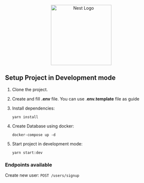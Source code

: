 <p align="center">
  <a href="http://nestjs.com/" target="blank"><img src="https://nestjs.com/img/logo-small.svg" width="200" alt="Nest Logo" /></a>
</p>

## Setup Project in Development mode

1. Clone the project.

2. Create and fill **.env** file. You can use .**env.template** file as guide

3. Install dependencies:

   `yarn install`

4. Create Database using docker:

   `docker-compose up -d`

5. Start project in development mode:

   `yarn start:dev`

### Endpoints available

Create new user: `POST /users/signup`
